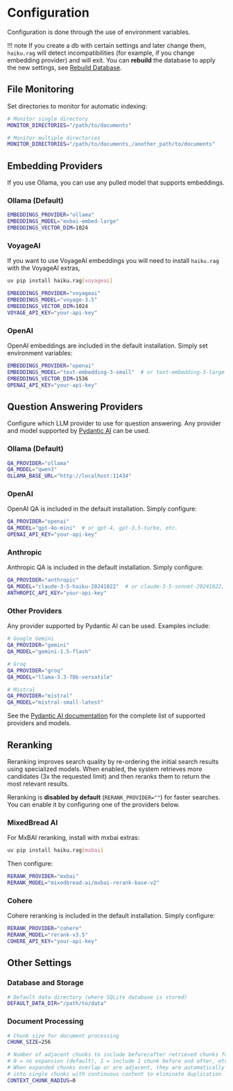 # Configuration

Configuration is done through the use of environment variables.

!!! note
    If you create a db with certain settings and later change them, `haiku.rag` will detect incompatibilities (for example, if you change embedding provider) and will exit. You can **rebuild** the database to apply the new settings, see [Rebuild Database](./cli.md#rebuild-database).

## File Monitoring

Set directories to monitor for automatic indexing:

```bash
# Monitor single directory
MONITOR_DIRECTORIES="/path/to/documents"

# Monitor multiple directories
MONITOR_DIRECTORIES="/path/to/documents,/another_path/to/documents"
```

## Embedding Providers

If you use Ollama, you can use any pulled model that supports embeddings.

### Ollama (Default)

```bash
EMBEDDINGS_PROVIDER="ollama"
EMBEDDINGS_MODEL="mxbai-embed-large"
EMBEDDINGS_VECTOR_DIM=1024
```

### VoyageAI
If you want to use VoyageAI embeddings you will need to install `haiku.rag` with the VoyageAI extras,

```bash
uv pip install haiku.rag[voyageai]
```

```bash
EMBEDDINGS_PROVIDER="voyageai"
EMBEDDINGS_MODEL="voyage-3.5"
EMBEDDINGS_VECTOR_DIM=1024
VOYAGE_API_KEY="your-api-key"
```

### OpenAI
OpenAI embeddings are included in the default installation. Simply set environment variables:

```bash
EMBEDDINGS_PROVIDER="openai"
EMBEDDINGS_MODEL="text-embedding-3-small"  # or text-embedding-3-large
EMBEDDINGS_VECTOR_DIM=1536
OPENAI_API_KEY="your-api-key"
```

## Question Answering Providers

Configure which LLM provider to use for question answering. Any provider and model supported by [Pydantic AI](https://ai.pydantic.dev/models/) can be used.

### Ollama (Default)

```bash
QA_PROVIDER="ollama"
QA_MODEL="qwen3"
OLLAMA_BASE_URL="http://localhost:11434"
```

### OpenAI

OpenAI QA is included in the default installation. Simply configure:

```bash
QA_PROVIDER="openai"
QA_MODEL="gpt-4o-mini"  # or gpt-4, gpt-3.5-turbo, etc.
OPENAI_API_KEY="your-api-key"
```

### Anthropic

Anthropic QA is included in the default installation. Simply configure:

```bash
QA_PROVIDER="anthropic"
QA_MODEL="claude-3-5-haiku-20241022"  # or claude-3-5-sonnet-20241022, etc.
ANTHROPIC_API_KEY="your-api-key"
```

### Other Providers

Any provider supported by Pydantic AI can be used. Examples include:

```bash
# Google Gemini
QA_PROVIDER="gemini"
QA_MODEL="gemini-1.5-flash"

# Groq
QA_PROVIDER="groq"
QA_MODEL="llama-3.3-70b-versatile"

# Mistral
QA_PROVIDER="mistral"
QA_MODEL="mistral-small-latest"
```

See the [Pydantic AI documentation](https://ai.pydantic.dev/models/) for the complete list of supported providers and models.

## Reranking

Reranking improves search quality by re-ordering the initial search results using specialized models. When enabled, the system retrieves more candidates (3x the requested limit) and then reranks them to return the most relevant results.

Reranking is **disabled by default** (`RERANK_PROVIDER=""`) for faster searches. You can enable it by configuring one of the providers below.

### MixedBread AI

For MxBAI reranking, install with mxbai extras:

```bash
uv pip install haiku.rag[mxbai]
```

Then configure:

```bash
RERANK_PROVIDER="mxbai"
RERANK_MODEL="mixedbread-ai/mxbai-rerank-base-v2"
```

### Cohere

Cohere reranking is included in the default installation. Simply configure:

```bash
RERANK_PROVIDER="cohere"
RERANK_MODEL="rerank-v3.5"
COHERE_API_KEY="your-api-key"
```

## Other Settings

### Database and Storage

```bash
# Default data directory (where SQLite database is stored)
DEFAULT_DATA_DIR="/path/to/data"
```

### Document Processing

```bash
# Chunk size for document processing
CHUNK_SIZE=256

# Number of adjacent chunks to include before/after retrieved chunks for context
# 0 = no expansion (default), 1 = include 1 chunk before and after, etc.
# When expanded chunks overlap or are adjacent, they are automatically merged
# into single chunks with continuous content to eliminate duplication
CONTEXT_CHUNK_RADIUS=0
```
